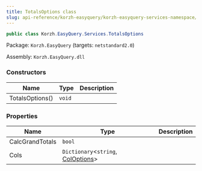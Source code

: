 ```yaml
---
title: TotalsOptions class
slug: api-reference/korzh-easyquery/korzh-easyquery-services-namespace/totalsoptions-class
---
```

```csharp
public class Korzh.EasyQuery.Services.TotalsOptions

```
Package: `Korzh.EasyQuery` (targets: `netstandard2.0`)

Assembly: `Korzh.EasyQuery.dll`

### Constructors

| Name | Type | Description | 
| --- | --- | --- | 
| TotalsOptions() | `void` |  | 


### Properties

| Name | Type | Description | 
| --- | --- | --- | 
| CalcGrandTotals | `bool` |  | 
| Cols | `Dictionary`&lt;`string`, [ColOptions](api-reference/korzh-easyquery/korzh-easyquery-services-namespace/totalsoptions-coloptions-class)&gt; |  |